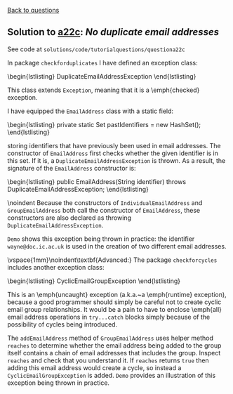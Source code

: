 [Back to questions](../README.md)

## Solution to [a22c](../questions/a22c): *No duplicate email addresses*

See code at `solutions/code/tutorialquestions/questiona22c`

In package `checkforduplicates` I have defined an exception class:

\begin{lstlisting}
DuplicateEmailAddressException
\end{lstlisting}

This class extends `Exception`, meaning that it is a \emph{checked} exception.

I have equipped the `EmailAddress` class with a static field:

\begin{lstlisting}
private static Set<String> pastIdentifiers = new HashSet<String>();
\end{lstlisting}

storing identifiers that have previously been used in email addresses.  The constructor of `EmailAddress` first checks whether the given
identifier is in this set.  If it is, a `DuplicateEmailAddressException` is thrown.  As a result, the signature of the `EmailAddress`
constructor is:

\begin{lstlisting}
public EmailAddress(String identifier) throws DuplicateEmailAddressException;
\end{lstlisting}

 \noindent Because the constructors of `IndividualEmailAddress` and `GroupEmailAddress` both call the constructor of `EmailAddress`, these constructors are also declared as throwing `DuplicateEmailAddressException`.

`Demo` shows this exception being thrown in practice: the identifier `wayne@doc.ic.ac.uk` is used in the creation of two different
email addresses.

\vspace{1mm}\noindent\textbf{Advanced:} The package `checkforcycles` includes another exception class:

\begin{lstlisting}
CyclicEmailGroupException
\end{lstlisting}

This is an \emph{uncaught} exception (a.k.a.~a \emph{runtime} exception), because a good programmer should simply be careful not to create cyclic email group relationships.  It would be a pain
to have to enclose \emph{all} email address operations in `try...catch` blocks simply because of the possibility of cycles being introduced.

The `addEmailAddress` method of `GroupEmailAddress` uses helper method `reaches` to determine whether the email address
being added to the group itself contains a chain of email addresses that includes the group.  Inspect `reaches` and check that you understand it.
If `reaches` returns `true` then adding this email address would create a cycle, so instead a `CyclicEmailGroupException` is added. `Demo` provides an illustration of this exception being thrown in practice.

